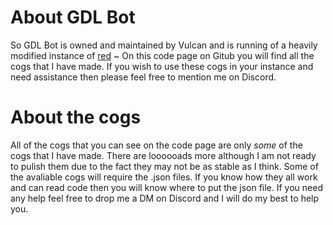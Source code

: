 # About GDL Bot
So GDL Bot is owned and maintained by Vulcan and is running of a heavily modified instance of [red](https://github.com/Cog-Creators/Red-DiscordBot) ~ On this code page on Gitub you will find all the cogs that I have made. If you wish to use these cogs in your instance and need assistance then please feel free to mention me on Discord. 

# About the cogs
All of the cogs that you can see on the code page are only *some* of the cogs that I have made. There are loooooads more although I am not ready to pulish them due to the fact they may not be as stable as I think. Some of the avaliable cogs will require the .json files. If you know how they all work and can read code then you will know where to put the json file. If you need any help feel free to drop me a DM on Discord and I will do my best to help you.
